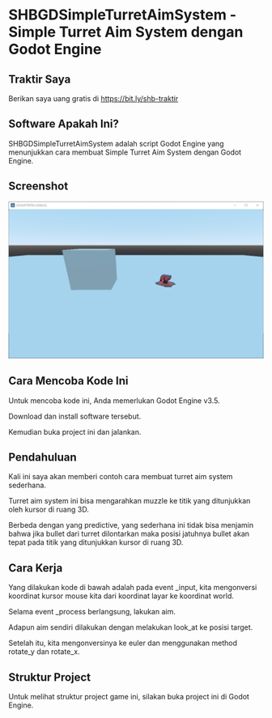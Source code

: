 # SHBGDSimpleTurretAimSystem - Simple Turret Aim System dengan Godot Engine

## Traktir Saya

Berikan saya uang gratis di https://bit.ly/shb-traktir

## Software Apakah Ini?

SHBGDSimpleTurretAimSystem adalah script Godot Engine yang menunjukkan cara membuat Simple Turret Aim System dengan Godot Engine.

## Screenshot

![ScreenShot](.readme-assets/SHBGDSimpleTurretAimSystem-1.png?raw=true)

## Cara Mencoba Kode Ini

Untuk mencoba kode ini, Anda memerlukan Godot Engine v3.5.

Download dan install software tersebut.

Kemudian buka project ini dan jalankan.

## Pendahuluan

Kali ini saya akan memberi contoh cara membuat turret aim system sederhana.

Turret aim system ini bisa mengarahkan muzzle ke titik yang ditunjukkan oleh kursor di ruang 3D.

Berbeda dengan yang predictive, yang sederhana ini tidak bisa menjamin bahwa jika bullet dari turret dilontarkan maka posisi jatuhnya bullet akan tepat pada titik yang ditunjukkan kursor di ruang 3D.

## Cara Kerja

Yang dilakukan kode di bawah adalah pada event _input, kita mengonversi koordinat kursor mouse kita dari koordinat layar ke koordinat world.

Selama event _process berlangsung, lakukan aim.

Adapun aim sendiri dilakukan dengan melakukan look_at ke posisi target.

Setelah itu, kita mengonversinya ke euler dan menggunakan method rotate_y dan rotate_x.

## Struktur Project

Untuk melihat struktur project game ini, silakan buka project ini di Godot Engine.
